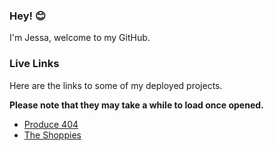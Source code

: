### Hey! 😊

I'm Jessa, welcome to my GitHub.

### Live Links
Here are the links to some of my deployed projects.

**Please note that they may take a while to load once opened.**

- [Produce 404](http://produce404.herokuapp.com/)
- [The Shoppies](https://the-shoppies-jessun.netlify.app/)
